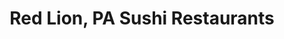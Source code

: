 ---
layout: city
title: Red Lion, PA Sushi Restaurants
permalink: /pennsylvania/red-lion/
stateAbbr: PA
stateName: Pennsylvania
cityName: Red Lion

---